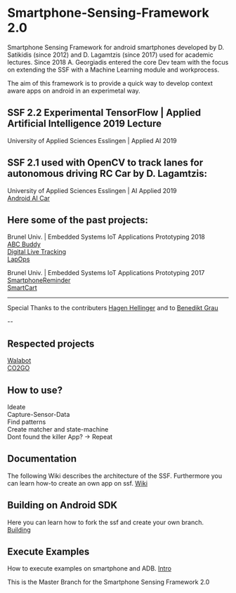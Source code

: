 
# Smartphone-Sensing-Framework 2.0

Smartphone Sensing Framework for android smartphones developed by D. Satikidis (since 2012) and D. Lagamtzis (since 2017) used for academic lectures. Since 2018 A. Georgiadis entered the core Dev team with the focus on extending the SSF with a Machine Learning module and workprocess.

The aim of this framework is to provide a quick way to develop context aware apps on android in an experimetal way.

## SSF 2.2 Experimental TensorFlow | Applied Artificial Intelligence 2019 Lecture 
University of Applied Sciences Esslingen | Applied AI 2019<br>


## SSF 2.1 used with OpenCV to track lanes for autonomous driving RC Car by D. Lagamtzis:
University of Applied Sciences Esslingen | AI Applied 2019<br>
[Android AI Car ](https://github.com/umadbro96/androidAICar)<br>

## Here some of the past projects:
Brunel Univ. | Embedded Systems IoT Applications Prototyping 2018<br>
[ABC Buddy](https://www.hackster.io/dcse-team-b/abc-buddy-a54c31)<br>
[Digital Live Tracking](https://www.hackster.io/dcse-team-c/digital-life-tracking-87e03f)<br>
[LapOps](https://www.hackster.io/dcse-team-d/lapops-638e1e)

Brunel Univ. | Embedded Systems IoT Applications Prototyping 2017<br>
[SmartphoneReminder](https://www.hackster.io/43563/smartphone-reminder-5fb580)<br>
[SmartCart](https://www.hackster.io/dcse-team-b/smart-cart-09155f)

---

Special Thanks to the contributers [Hagen Hellinger](https://github.com/bollefreshavocado)
and to [Benedikt Grau](https://github.com/supercrazyking)

--

## Respected projects
[Walabot](https://www.youtube.com/watch?v=CoWdmFFnMi0#action=share)<br>
[CO2GO](http://senseable.mit.edu/co2go/)

## How to use?<br>
  Ideate<br>
  Capture-Sensor-Data<br>
  Find patterns<br>
  Create matcher and state-machine<br>
  Dont found the killer App? -> Repeat<br>
 

 
## Documentation
The following Wiki describes the architecture of the SSF. Furthermore you can learn how-to 
create an own app on ssf.
[Wiki](https://github.com/MrDio/Smartphone-Sensing-Framework/wiki/Systemoverview)

## Building on Android SDK
Here you can learn how to fork the ssf and create your own branch.
[Building](https://github.com/MrDio/Smartphone-Sensing-Framework/wiki/Building-with-Android-SDK)

## Execute Examples
How to execute examples on smartphone and ADB.
[Intro](https://github.com/MrDio/Smartphone-Sensing-Framework/wiki/Execute-Example)


This is the Master Branch for the Smartphone Sensing Framework 2.0
